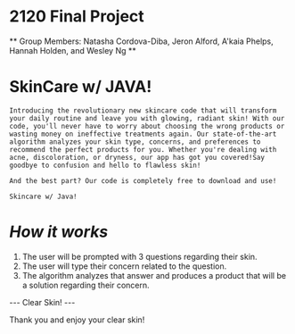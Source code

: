 # 2120 Final Project

** Group Members: Natasha Cordova-Diba, Jeron Alford, A'kaia Phelps, Hannah Holden, and Wesley Ng  **

# SkinCare w/ JAVA!
	Introducing the revolutionary new skincare code that will transform your daily routine and leave you with glowing, radiant skin! With our code, you'll never have to worry about choosing the wrong products or wasting money on ineffective treatments again. Our state-of-the-art algorithm analyzes your skin type, concerns, and preferences to recommend the perfect products for you. Whether you're dealing with acne, discoloration, or dryness, our app has got you covered!Say goodbye to confusion and hello to flawless skin!
	
	And the best part? Our code is completely free to download and use! 
	
	Skincare w/ Java!
        

# ***How it works***		

1. The user will be prompted with 3 questions regarding their skin.
2. The user will type their concern related to the question.
3. The algorithm analyzes that answer and produces a product that will be a solution regarding their concern. 


--- Clear Skin! ---



Thank you and enjoy your clear skin!
